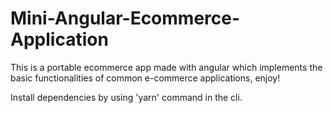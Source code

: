 # Mini-Angular-Ecommerce-Application
This is a portable ecommerce app made with angular which implements the basic functionalities of common e-commerce applications, enjoy!

Install dependencies by using 'yarn' command in the cli.


